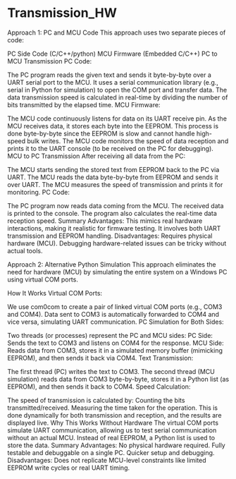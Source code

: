 # Transmission_HW


Approach 1: PC and MCU Code
This approach uses two separate pieces of code:

PC Side Code (C/C++/python)
MCU Firmware (Embedded C/C++)
PC to MCU Transmission
PC Code:

The PC program reads the given text and sends it byte-by-byte over a UART serial port to the MCU.
It uses a serial communication library (e.g., serial in Python for simulation) to open the COM port and transfer data.
The data transmission speed is calculated in real-time by dividing the number of bits transmitted by the elapsed time.
MCU Firmware:

The MCU code continuously listens for data on its UART receive pin.
As the MCU receives data, it stores each byte into the EEPROM. This process is done byte-by-byte since the EEPROM is slow and cannot handle high-speed bulk writes.
The MCU code monitors the speed of data reception and prints it to the UART console (to be received on the PC for debugging).
MCU to PC Transmission
After receiving all data from the PC:

The MCU starts sending the stored text from EEPROM back to the PC via UART.
The MCU reads the data byte-by-byte from EEPROM and sends it over UART.
The MCU measures the speed of transmission and prints it for monitoring.
PC Code:

The PC program now reads data coming from the MCU.
The received data is printed to the console.
The program also calculates the real-time data reception speed.
Summary
Advantages:
This mimics real hardware interactions, making it realistic for firmware testing.
It involves both UART transmission and EEPROM handling.
Disadvantages:
Requires physical hardware (MCU).
Debugging hardware-related issues can be tricky without actual tools.







Approach 2: Alternative Python Simulation
This approach eliminates the need for hardware (MCU) by simulating the entire system on a Windows PC using virtual COM ports.

How It Works
Virtual COM Ports:

We use com0com to create a pair of linked virtual COM ports (e.g., COM3 and COM4).
Data sent to COM3 is automatically forwarded to COM4 and vice versa, simulating UART communication.
PC Simulation for Both Sides:

Two threads (or processes) represent the PC and MCU sides:
PC Side: Sends the text to COM3 and listens on COM4 for the response.
MCU Side: Reads data from COM3, stores it in a simulated memory buffer (mimicking EEPROM), and then sends it back via COM4.
Text Transmission:

The first thread (PC) writes the text to COM3.
The second thread (MCU simulation) reads data from COM3 byte-by-byte, stores it in a Python list (as EEPROM), and then sends it back to COM4.
Speed Calculation:

The speed of transmission is calculated by:
Counting the bits transmitted/received.
Measuring the time taken for the operation.
This is done dynamically for both transmission and reception, and the results are displayed live.
Why This Works Without Hardware
The virtual COM ports simulate UART communication, allowing us to test serial communication without an actual MCU.
Instead of real EEPROM, a Python list is used to store the data.
Summary
Advantages:
No physical hardware required.
Fully testable and debuggable on a single PC.
Quicker setup and debugging.
Disadvantages:
Does not replicate MCU-level constraints like limited EEPROM write cycles or real UART timing.

